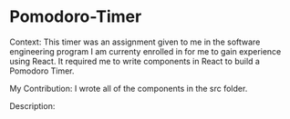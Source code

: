 # Pomodoro-Timer

Context: This timer was an assignment given to me in the software engineering program I am currenty enrolled in for me to gain experience using React. It required me to write components in React to build
a Pomodoro Timer. 

My Contribution: I wrote all of the components in the src folder. 

Description: 

